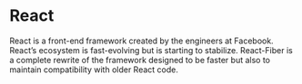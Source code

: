 # React

React is a front-end framework created by the engineers at Facebook. React’s ecosystem is fast-evolving but is starting to stabilize. React-Fiber is a complete rewrite of the framework designed to be faster but also to maintain compatibility with older React code.
